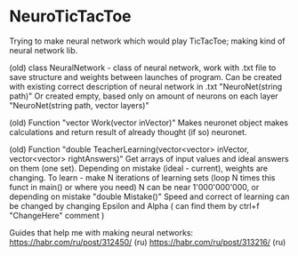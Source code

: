 # NeuroTicTacToe
Trying to make neural network which would play TicTacToe; making kind of neural network lib.


(old) class NeuralNetwork - class of neural network, work with .txt file to save structure and weights between launches of program.
Can be created with existing correct description of neural network in .txt "NeuroNet(string path)"
Or created empty, based only on amount of neurons on each layer "NeuroNet(string path, vector<int> layers)"


(old) Function "vector<double> Work(vector<double> inVector)" 
  Makes neuronet object makes calculations and return result of already thought (if so) neuronet.

(old) Function "double TeacherLearning(vector<vector<double>> inVector, vector<vector<double>> rightAnswers)" 
  Get arrays of input values and ideal answers on them (one set).
  Depending on mistake (ideal - current), weights are changing.
  To learn - make N iterations of learning sets (loop N times this funct in main() or where you need)
  N can be near 1'000'000'000, or depending on mistake "double Mistake()"
  Speed and correct of learning can be changed by changing Epsilon and Alpha
  ( can find them by ctrl+f "ChangeHere" comment )
  

Guides that help me with making neural networks:
  https://habr.com/ru/post/312450/ (ru)
  https://habr.com/ru/post/313216/ (ru)
